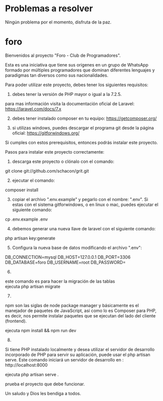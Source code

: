   # Problemas a resolver
  
  Ningún problema por el momento, disfruta de la paz.


# foro

Bienvenidos al proyecto "Foro - Club de Programadores". 

Esta es una iniciativa que tiene sus origenes en un grupo de WhatsApp formado por múltiples programadores que dominan diferentes lenguajes y paradigmas tan diversos como sus nacionalidades.

Para poder utilizar este proyecto, debes tener los siguientes requisitos:

1) debes tener la versión de PHP mayor o igual a la 7.2.5. 

para mas información visita la documentación oficial de Laravel: https://laravel.com/docs/7.x


2) debes tener instalado composer en tu equipo: https://getcomposer.org/


3) si utilizas windows, puedes descargar el programa git desde la página oficial: https://gitforwindows.org/

Si cumples con estos prerequisitos, entonces podrás instalar este proyecto.

Pasos para instalar este proyecto correctamente:

1) descarga este proyecto o clónalo con el comando: 

git clone git://github.com/schacon/grit.git

2) ejecutar el comando: 

composer install

3) copiar el archivo ".env.example" y pegarlo con el nombre: ".env". Si estas con el sistema gitforwindows, o en linux o mac, puedes ejecutar el siguiente comando: 

cp .env.example .env

4) debemos generar una nueva llave de laravel con el siguiente comando:

php artisan key:generate

5) Configura la nueva base de datos modificando el archivo ".env":

DB_CONNECTION=mysql
DB_HOST=127.0.0.1
DB_PORT=3306
DB_DATABASE=foro
DB_USERNAME=root
DB_PASSWORD=

6)
este comando es para hacer la migración de las tablas  
 ejecuta php artisan migrate

7) 
npm son las siglas de node package manager y básicamente es el manejador de paquetes de JavaScript, así como lo es Composer para PHP, es decir, nos permite instalar paquetes que se ejecutan del lado del cliente (frontend).

 ejecuta npm install && npm run dev

8)
Si tiene PHP instalado localmente y desea utilizar el servidor de desarrollo incorporado de PHP para servir su aplicación, puede usar el  php artisan serve. Este comando iniciará un servidor de desarrollo en :
http://localhost:8000

 ejecuta php artisan serve .


prueba el proyecto que debe funcionar.

Un saludo y Dios les bendiga a todos. 

